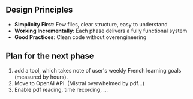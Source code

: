 ## Design Principles
- **Simplicity First**: Few files, clear structure, easy to understand
- **Working Incrementally**: Each phase delivers a fully functional system
- **Good Practices**: Clean code without overengineering

## Plan for the next phase
1. add a tool, which takes note of user's weekly French learning goals (measured by hours).
2. Move to OpenAI API. (Mistral overwhelmed by pdf...)
3. Enable pdf reading, time recording, ...
